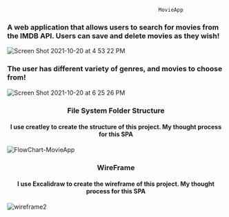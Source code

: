                                                      MovieApp 


<h3 align='left' > A web application that allows users to search for movies from the IMDB API. Users can save and delete movies as they wish! </h3>


![Screen Shot 2021-10-20 at 4 53 22 PM](https://user-images.githubusercontent.com/69587570/138180558-5e9c31ea-a585-41cf-a8e4-cb4dd67f508a.png)

<h3 align='left'>The user has  different variety of genres, and movies to choose from!</h3>


![Screen Shot 2021-10-20 at 6 25 26 PM](https://user-images.githubusercontent.com/69587570/138181999-357493f6-c006-466d-99e2-7ac848f8a3aa.png)


<h3 align='center'> File System Folder Structure </h3>

<h4 align="center"> I use creatley to create the structure of this project. My thought process for this SPA </h4>

![FlowChart-MovieApp](https://user-images.githubusercontent.com/69587570/138198048-610daca4-d8e4-468b-a408-9cf06a0a936d.jpg)

<h3 align='center'> WireFrame </h3>
<h4 align="center"> I use Excalidraw to create the wireframe of this project. My thought process for this SPA </h4>

![wireframe2](https://user-images.githubusercontent.com/69587570/138344749-da70fcb0-7f5e-409d-84a5-6c0515741b05.png)
